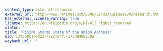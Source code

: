 ```yaml
---
content_type: external-resource
external_url: http://www.nytimes.com/2006/02/02/business/02research.html?ex=1296536400&en=84faf625cb5962db&ei=5090&partner=rssuserland&emc=rss
has_external_license_warning: true
license: https://en.wikipedia.org/wiki/All_rights_reserved
status: ''
title: 'Rising Storm: State of the Union Address'
uid: 13f65061-0d21-4722-84f3-175d9466239a
wayback_url: ''
---
```

